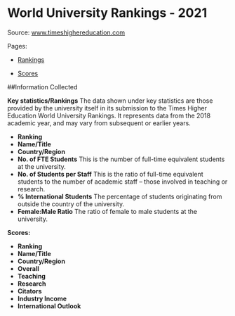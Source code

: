 # World University Rankings - 2021

Source:
www.timeshighereducation.com

Pages:
* [Rankings](https://www.timeshighereducation.com/world-university-rankings/2021/world-ranking#!/page/0/length/-1/sort_by/rank/sort_order/asc/cols/stats)

* [Scores](https://www.timeshighereducation.com/world-university-rankings/2021/world-ranking#!/page/0/length/-1/sort_by/rank/sort_order/asc/cols/scores)

##Information Collected

**Key statistics/Rankings**
The data shown under key statistics are those provided by the university itself in its submission to the Times Higher Education World University Rankings. It represents data from the 2018 academic year, and may vary from subsequent or earlier years.


* **Ranking**
* **Name/Title**
* **Country/Region**
* **No. of FTE Students**
  This is the number of full-time equivalent students at the university.
* **No. of Students per Staff**
  This is the ratio of full-time equivalent students to the number of academic staff – those involved in teaching or research.
* **% International Students**
  The percentage of students originating from outside the country of the university.
* **Female:Male Ratio**
  The ratio of female to male students at the university.

**Scores:**
* **Ranking**
* **Name/Title**
* **Country/Region**
* **Overall**
* **Teaching**
* **Research**
* **Citators**
* **Industry Income**
* **International Outlook**
